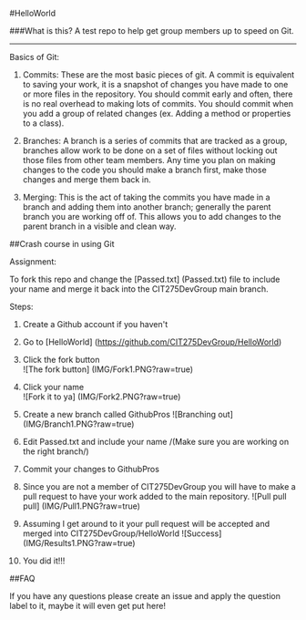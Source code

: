 #HelloWorld

###What is this?
A test repo to help get group members up to speed on Git.

***
Basics of Git:  

1. Commits: These are the most basic pieces of git. A commit is equivalent to saving your work, it is a snapshot of changes you have made to one or more files in the repository. You should commit early and often, there is no real overhead to making lots of commits. You should commit when you add a group of related changes (ex. Adding a method or properties to a class).  

2. Branches: A branch is a series of commits that are tracked as a group, branches allow work to be done on a set of files without locking out those files from other team members. Any time you plan on making changes to the code you should make a branch first, make those changes and merge them back in.  

3. Merging: This is the act of taking the commits you have made in a branch and adding them into another branch; generally the parent branch you are working off of. This allows you to add changes to the parent branch in a visible and clean way.  


##Crash course in using Git

Assignment:  
  
To fork this repo and change the [Passed.txt] (Passed.txt) file to include your name and merge it back into the CIT275DevGroup main branch.

Steps:

1. Create a Github account if you haven't

2. Go to [HelloWorld] (https://github.com/CIT275DevGroup/HelloWorld)

3. Click the fork button  
![The fork button] (IMG/Fork1.PNG?raw=true)  
4. Click your name  
![Fork it to ya] (IMG/Fork2.PNG?raw=true)
5. Create a new branch called GithubPros
![Branching out] (IMG/Branch1.PNG?raw=true)

6. Edit Passed.txt and include your name /(Make sure you are working on the right branch/)

7. Commit your changes to GithubPros

8. Since you are not a member of CIT275DevGroup you will have to make a pull request to have your work added to the main repository.
![Pull pull pull] (IMG/Pull1.PNG?raw=true)
9. Assuming I get around to it your pull request will be accepted and merged into CIT275DevGroup/HelloWorld
![Success] (IMG/Results1.PNG?raw=true)
10. You did it!!!


##FAQ

If you have any questions please create an issue and apply the question label to it, maybe it will even get put here!
